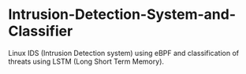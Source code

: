 # Intrusion-Detection-System-and-Classifier
Linux IDS (Intrusion Detection system) using eBPF and classification of threats using LSTM (Long Short Term Memory).
